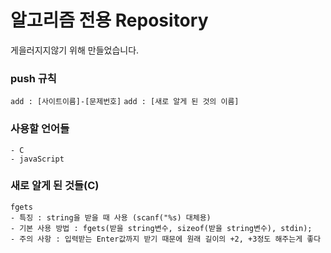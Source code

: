 # 알고리즘 전용 Repository

게을러지지않기 위해 만들었습니다.<br/>

### push 규칙

`add : [사이트이름]-[문제번호]`
`add : [새로 알게 된 것의 이름]`

### 사용할 언어들

```
- C
- javaScript
```

### 새로 알게 된 것들(C)

```
fgets
- 특징 : string을 받을 때 사용 (scanf("%s) 대체용)
- 기본 사용 방법 : fgets(받을 string변수, sizeof(받을 string변수), stdin);
- 주의 사항 : 입력받는 Enter값까지 받기 때문에 원래 길이의 +2, +3정도 해주는게 좋다
```
